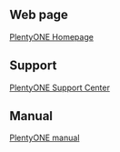 ## Web page

<a href="https://www.plentyone.com/" target="_blank">PlentyONE Homepage</a>

## Support 

<a href="https://www.plentyone.com/support-centre">PlentyONE Support Center</a>

## Manual

<a href="https://knowledge.plentymarkets.com/en-gb/manual/main/markets/bol-com.html" target="_blank">PlentyONE manual</a>